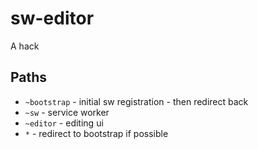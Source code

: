 # sw-editor
A hack


## Paths

* `~bootstrap` - initial sw registration - then redirect back
* `~sw` - service worker
* `~editor` - editing ui
* `*` - redirect to bootstrap if possible
